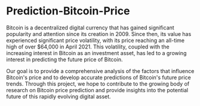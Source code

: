 # Prediction-Bitcoin-Price
Bitcoin is a decentralized digital currency that has gained significant popularity and attention since its creation in 2009. Since then, its value has experienced significant price volatility, with its price reaching an all-time high of over $64,000 in April 2021. This volatility, coupled with the increasing interest in Bitcoin as an investment asset, has led to a growing interest in predicting the future price of Bitcoin.

Our goal is to provide a comprehensive analysis of the factors that influence Bitcoin's price and to develop accurate predictions of Bitcoin's future price trends. Through this project, we hope to contribute to the growing body of research on Bitcoin price prediction and provide insights into the potential future of this rapidly evolving digital asset.

